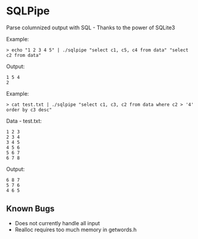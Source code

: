 
SQLPipe
=======


Parse columnized output with SQL - Thanks to the power of SQLite3

Example:

    > echo "1 2 3 4 5" | ./sqlpipe "select c1, c5, c4 from data" "select c2 from data"

Output:

    1 5 4
    2

Example:

    > cat test.txt | ./sqlpipe "select c1, c3, c2 from data where c2 > '4' order by c3 desc"

Data - test.txt:

    1 2 3
    2 3 4
    3 4 5
    4 5 6
    5 6 7
    6 7 8

Output:

    6 8 7
    5 7 6
    4 6 5


Known Bugs
----------

* Does not currently handle all input
* Realloc requires too much memory in getwords.h
